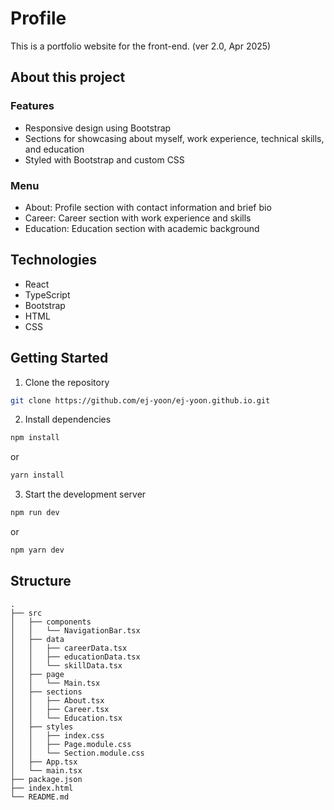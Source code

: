 # Profile

This is a portfolio website for the front-end.
(ver 2.0, Apr 2025)

## About this project

### Features
- Responsive design using Bootstrap
- Sections for showcasing about myself, work experience, technical skills, and education
- Styled with Bootstrap and custom CSS

### Menu
- About: Profile section with contact information and brief bio
- Career: Career section with work experience and skills
- Education: Education section with academic background

## Technologies
- React
- TypeScript
- Bootstrap
- HTML
- CSS

## Getting Started
1. Clone the repository
```bash
git clone https://github.com/ej-yoon/ej-yoon.github.io.git
```

2. Install dependencies
```bash
npm install
```
or
```bash
yarn install
```

3. Start the development server
```bash
npm run dev
```
or
```bash
npm yarn dev
```

## Structure
```
.
├── src
│   ├── components
│   │   └── NavigationBar.tsx
│   ├── data
│   │   ├── careerData.tsx
│   │   ├── educationData.tsx
│   │   └── skillData.tsx
│   ├── page
│   │   └── Main.tsx
│   ├── sections
│   │   ├── About.tsx
│   │   ├── Career.tsx
│   │   └── Education.tsx
│   ├── styles
│   │   ├── index.css
│   │   ├── Page.module.css
│   │   └── Section.module.css
│   ├── App.tsx
│   └── main.tsx
├── package.json
├── index.html
└── README.md
```